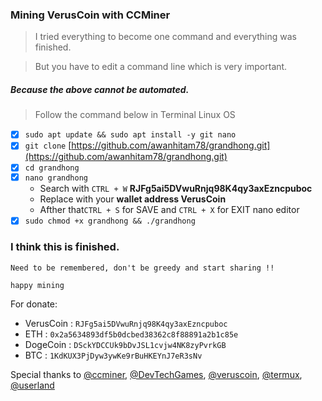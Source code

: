 <h3>Mining VerusCoin with CCMiner</h3>

> I tried everything to become one command 
> and everything was finished.

> But you have to edit a command line 
> which is very important.

<h5>Because the above cannot be automated.</h5>

> Follow the command below in Terminal Linux OS

- [x] `sudo apt update && sudo apt install -y git nano`
- [x] `git clone` [https://github.com/awanhitam78/grandhong.git](https://github.com/awanhitam78/grandhong.git)
- [x] `cd grandhong`
- [x] `nano grandhong`
  - Search with `CTRL + W` **RJFg5ai5DVwuRnjq98K4qy3axEzncpuboc**
  - Replace with your **wallet address VerusCoin**
  - Afther that`CTRL + S` for SAVE and `CTRL + X` for EXIT nano editor
- [x] `sudo chmod +x grandhong && ./grandhong`

<h3>I think this is finished.</h3>

`Need to be remembered, don't be greedy and start sharing !!`

`happy mining`

For donate:
- VerusCoin : `RJFg5ai5DVwuRnjq98K4qy3axEzncpuboc`
- ETH       : `0x2a5634893df5b0dcbed38362c8f88891a2b1c85e`
- DogeCoin  : `DSckYDCCUk9bDvJSL1cvjw4NK8zyPvrkGB`
- BTC       : `1KdKUX3PjDyw3ywKe9rBuHKEYnJ7eR3sNv`

Special thanks to
[@ccminer](https://github.com/monkins1010/ccminer/tree/ARM), [@DevTechGames](https://github.com/DevTechGames/ccminer-rk3328), [@veruscoin](https://github.com/VerusCoin), [@termux](https://github.com/termux/termux-app), [@userland](https://userland.tech/download/)
